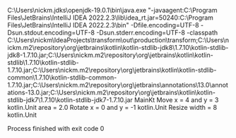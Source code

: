 C:\Users\nickm\.jdks\openjdk-19.0.1\bin\java.exe "-javaagent:C:\Program Files\JetBrains\IntelliJ IDEA 2022.2.3\lib\idea_rt.jar=50240:C:\Program Files\JetBrains\IntelliJ IDEA 2022.2.3\bin" -Dfile.encoding=UTF-8 -Dsun.stdout.encoding=UTF-8 -Dsun.stderr.encoding=UTF-8 -classpath C:\Users\nickm\IdeaProjects\transform\out\production\transform;C:\Users\nickm\.m2\repository\org\jetbrains\kotlin\kotlin-stdlib-jdk8\1.7.10\kotlin-stdlib-jdk8-1.7.10.jar;C:\Users\nickm\.m2\repository\org\jetbrains\kotlin\kotlin-stdlib\1.7.10\kotlin-stdlib-1.7.10.jar;C:\Users\nickm\.m2\repository\org\jetbrains\kotlin\kotlin-stdlib-common\1.7.10\kotlin-stdlib-common-1.7.10.jar;C:\Users\nickm\.m2\repository\org\jetbrains\annotations\13.0\annotations-13.0.jar;C:\Users\nickm\.m2\repository\org\jetbrains\kotlin\kotlin-stdlib-jdk7\1.7.10\kotlin-stdlib-jdk7-1.7.10.jar MainKt
Move x = 4 and y = 3
kotlin.Unit
area = 2.0
Rotate x = 0 and y = -1
kotlin.Unit
Resize width = 8
kotlin.Unit

Process finished with exit code 0
